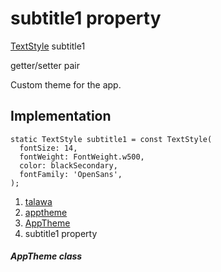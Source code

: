 
<div>

# subtitle1 property

</div>


[TextStyle](https://api.flutter.dev/flutter/painting/TextStyle-class.html)
subtitle1


getter/setter pair




Custom theme for the app.



## Implementation

``` language-dart
static TextStyle subtitle1 = const TextStyle(
  fontSize: 14,
  fontWeight: FontWeight.w500,
  color: blackSecondary,
  fontFamily: 'OpenSans',
);
```







1.  [talawa](../../index.md)
2.  [apptheme](../../apptheme/)
3.  [AppTheme](../../apptheme/AppTheme-class.md)
4.  subtitle1 property

##### AppTheme class







